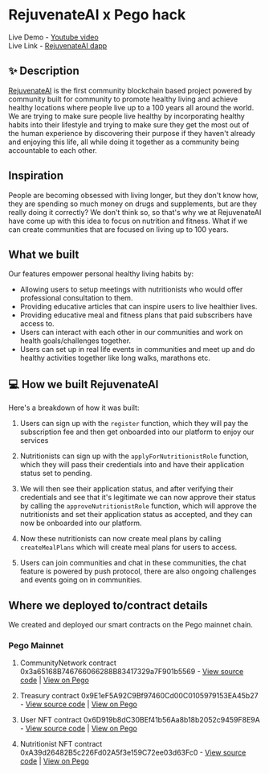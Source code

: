 # RejuvenateAI x Pego hack 

Live Demo - [Youtube video](https://youtu.be/u9oClURPhUY) <br />
Live Link - [RejuvenateAI dapp](https://rejuvenate-ai-igwn.vercel.app/) <br />

## ✨ Description

[RejuvenateAI](https://rejuvenate-ai-igwn.vercel.app/) is the first community blockchain based project powered by community built for community to promote healthy living and achieve  healthy locations where people live up to a 100 years all around the world. We are trying to make sure people live healthy by incorporating healthy habits into their lifestyle and trying to make sure they get the most out of the human experience by discovering their purpose if they haven't already and enjoying this life, all while doing it together as a community being accountable to each other.

## Inspiration

People are becoming obsessed with living longer, but they don't know how, they are spending so much money on drugs and supplements, but are they really doing it correctly? We don't think so, so that's why we at RejuvenateAI have come up with this idea to focus on nutrition and fitness. What if we can create communities that are focused on living up to 100 years. 

## What we built

Our features empower personal healthy living habits by:

- Allowing users to setup meetings with nutritionists who would offer professional consultation to them.
- Providing educative articles that can inspire users to live healthier lives. 
- Providing educative meal and fitness plans that paid subscribers have access to.
- Users can interact with each other in our communities and work on health goals/challenges together.
- Users can set up in real life events in communities and meet up and do healthy activities together like long walks, marathons etc.

## 💻 How we built RejuvenateAI

Here's a breakdown of how it was built:


1. Users can sign up with the ```register``` function, which they will pay the subscription fee and then get onboarded into our platform to enjoy our services

2. Nutritionists can sign up with the ```applyForNutritionistRole``` function, which they will pass their credentials into and have their application status set to pending.

3. We will then see their application status, and after verifying their credentials and see that it's legitimate we can now approve their status by calling the ```approveNutritionistRole``` function, which will approve the nutritionists and set their application status as accepted, and they can now be onboarded into our platform.

4. Now these nutritionists can now create meal plans by calling ``createMealPlans`` which will create meal plans for users to access.

5. Users can join communities and chat in these communities, the chat feature is powered by push protocol, there are also ongoing challenges and events going on in communities.


## Where we deployed to/contract details

We created and deployed our smart contracts on the Pego mainnet chain. 

### Pego Mainnet

1. CommunityNetwork contract 0x3a65168B746766066288B83417329a7F901b5569 - [View source code](https://github.com/pego-hack/rejuvenateAI/blob/main/smart-contracts/contracts/CommunityNetwork.sol) | [View on Pego](https://scan.pego.network/address/0x3a65168B746766066288B83417329a7F901b5569)

2. Treasury contract 0x9E1eF5A92C9Bf97460Cd00C0105979153EA45b27 - [View source code](https://github.com/pego-hack/rejuvenateAI/blob/main/smart-contracts/contracts/Treasury.sol) | [View on Pego](https://scan.pego.network/address/0x9E1eF5A92C9Bf97460Cd00C0105979153EA45b27)

3. User NFT contract 0x6D919b8dC30BEf41b56Aa8b18b2052c9459F8E9A - [View source code](https://github.com/pego-hack/rejuvenateAI/blob/main/smart-contracts/contracts/UserNFT.sol) | [View on Pego](https://scan.pego.network/address/0x6D919b8dC30BEf41b56Aa8b18b2052c9459F8E9A)

4. Nutritionist NFT contract 0xA39d26482B5c226Fd02A5f3e159C72ee03d63Fc0 - [View source code](https://github.com/pego-hack/rejuvenateAI/blob/main/smart-contracts/contracts/NutritionistNFT.sol) | [View on Pego](https://scan.pego.network/address/0xA39d26482B5c226Fd02A5f3e159C72ee03d63Fc0)


